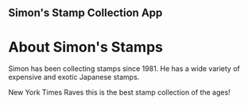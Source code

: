 Simon's Stamp Collection App
---

# About Simon's Stamps

Simon has been collecting stamps since 1981. He has a wide variety of expensive and exotic Japanese stamps. 

New York Times Raves this is the best stamp collection of the ages!